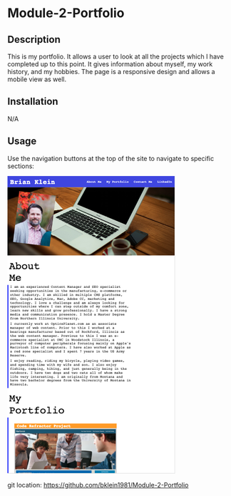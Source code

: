 # Module-2-Portfolio

## Description
This is my portfolio. It allows a user to look at all the projects which I have completed up to this point. It gives information about myself, my work history, and my hobbies. The page is a responsive design and allows a mobile view as well.

## Installation

N/A

## Usage

Use the navigation buttons at the top of the site to navigate to specific sections:

![Navigation Image](Assets/Images/NavImage.png)

git location: https://github.com/bklein1981/Module-2-Portfolio
